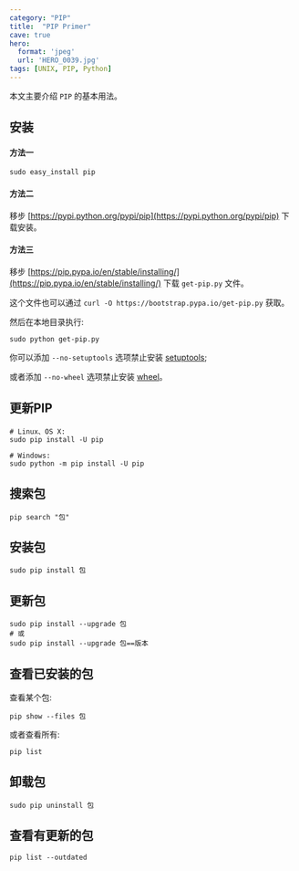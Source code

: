 ```yaml
---
category: "PIP"
title:  "PIP Primer"
cave: true
hero:
  format: 'jpeg'
  url: 'HERO_0039.jpg'
tags: [UNIX, PIP, Python]
---
```

本文主要介绍 `PIP` 的基本用法。

## 安装

#### 方法一

```console
sudo easy_install pip
```

#### 方法二

移步 [https://pypi.python.org/pypi/pip](https://pypi.python.org/pypi/pip) 下载安装。

#### 方法三

移步 [https://pip.pypa.io/en/stable/installing/](https://pip.pypa.io/en/stable/installing/) 下载 `get-pip.py` 文件。

这个文件也可以通过 `curl -O https://bootstrap.pypa.io/get-pip.py` 获取。

然后在本地目录执行:

```console
sudo python get-pip.py
```

你可以添加 `--no-setuptools` 选项禁止安装 [setuptools](https://packaging.python.org/en/latest/key_projects/#setuptools);

或者添加 `--no-wheel` 选项禁止安装 [wheel](https://packaging.python.org/en/latest/key_projects/#wheel)。

## 更新PIP

```console
# Linux、OS X:
sudo pip install -U pip

# Windows:
sudo python -m pip install -U pip
```

## 搜索包

```console
pip search "包"
```

## 安装包

```console
sudo pip install 包
```

## 更新包

```console
sudo pip install --upgrade 包
# 或
sudo pip install --upgrade 包==版本
```

## 查看已安装的包

查看某个包:

```console
pip show --files 包
```

或者查看所有:

```console
pip list
```

## 卸载包

```console
sudo pip uninstall 包
```

## 查看有更新的包

```console
pip list --outdated
```
